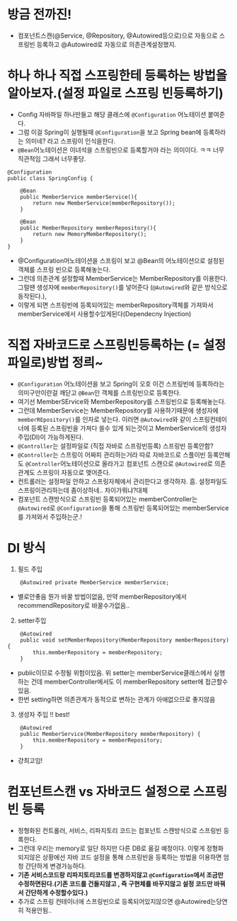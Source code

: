 # 방금 전까진!

- 컴포넌트스캔(@Service, @Repository, @Autowired등으로)으로 자동으로 스프링빈 등록하고 @Autowired로 자동으로 의존관계설정했지.

# 하나 하나 직접 스프링한테 등록하는 방법을 알아보자.(설정 파일로 스프링 빈등록하기)

- Config 자바파일 하나만들고 해당 클래스에 `@Configuration` 어노테이션 붙여준다.
- 그럼 이걸 Spring이 실행될때 `@Configuration`을 보고 Spring bean에 등록하라는 의미네? 라고 스프링이 인식을한다.
- `@Bean`어노테이션은 이녀석을 스프링빈으로 등록할거야 라는 의미이다. ㅋㅋ 너무 직관적임 그래서 너무좋당.

```
@Configuration
public class SpringConfig {

    @Bean
    public MemberService memberService(){
        return new MemberService(memberRepository());
    }

    @Bean
    public MemberRepository memberRepository(){
        return new MemoryMemberRepository();
    }
}
```

- @Configuration어노테이션을 스프링이 보고 @Bean의 어노테이션으로 설정된 객체를 스프링 빈으로 등록해놓는다.
- 그런데 의존관계 설정할때 MemberService는 MemberRepository를 이용한다. 그럴땐 생성자에 `memberRepository()`를 넣어준다 (`@Autowired`와 같은 방식으로 동작된다.),
- 이렇게 되면 스프링빈에 등록되어있는 memberRepository객체를 가져와서 memberService에서 사용할수있게된다(Dependecny Injection)

# 직접 자바코드로 스프링빈등록하는 (= 설정파일로)방법 정릐~

- `@Configuration` 어노테이션을 보고 Spring이 오호 이건 스프링빈에 등록하라는 의미구만이란걸 깨닫고 `@Bean`인 객체를 스프링빈으로 등록한다.
- 여기선 MemberSErvice와 MemberRepository를 스프링빈으로 등록해놓는다.
- 그런데 MemberService는 MemberRepository를 사용하기때문에 생성자에 `memberREpository()`를 인자로 넣는다. 이러면 `@Autowired`와 같이 스프링컨테이너에 등록된 스프링빈을 가져다 쓸수 있게 되는것이고 MemberService의 생성자 주입(DI)이 가능하게된다.
- `@Controller`는 설정파일로 (직접 자바로 스프링빈등록) 스프링빈 등록안함?
- `@Controller`는 스프링이 어짜피 관리하는거라 따로 자바코드로 스플이빈 등록안해도 `@Controller`어노테이션으로 올라가고 컴포넌트 스캔으로 `@Autowired`로 의존관계도 스프링이 자동으로 맺어준다.
- 컨트롤러는 설정파일 안하고 스프링자체에서 관리한다고 생각하자. 흠. 설정파일도 스프링이관리하는데 좀이상하네.. 차이가뭐냐?대체
- 컴포넌트 스캔방식으로 스프링빈 등록되어있는 memberController는 `@Autowired`로 `@Configuration`을 통해 스프링빈 등록되어있는 memberService를 가져와서 주입하는군.!

# DI 방식

1. 필드 주입

```
    @Autowired private MemberService memberService;
```

- 별로안좋음 뭔가 바꿀 방법이없음, 만약 memberRepository에서 recommendRepository로 바꿀수가없음..

2. setter주입

```
    @Autowired
    public void setMemberRepository(MemberRepository memberRepository){
        this.memberRepository = memberRepository;
    }
```

- public이므로 수정될 위험이있음. 위 setter는 memberService클래스에서 실행하는 건데 memberController에서도 이 memberRepository setter에 접근할수있음.
- 한번 setting하면 의존관계가 동적으로 변하는 관계가 아애없으므로 좋지않음

3. 생성자 주입 !! best!

```
    @Autowired
    public MemberService(MemberRepository memberRepository) {
        this.memberRepository = memberRepository;
    }
```

- 걍최고임!

# 컴포넌트스캔 vs 자바코드 설정으로 스프링빈 등록

- 정형화된 컨트롤러, 서비스, 리파지토리 코드는 컴포넌트 스캔방식으로 스프링빈 등록한다.
- 그런데 우리는 memory로 일단 하지만 다른 DB로 옮길 예정이다. 이렇게 정형화 되지않은 상황에선 자바 코드 설정을 통해 스프링빈을 등록하는 방법을 이용하면 엄청 간단하게 변경가능하다.
- **기존 서비스코드랑 리파지토리코드를 변경하지않고 `@Configuration`에서 조금만 수정하면된다.(기존 코드를 건들지않고 , 즉 구현체를 바꾸지않고 설정 코드만 바꿔서 간단하게 수정할수있다.)**
- 추가로 스프링 컨테이너에 스프링빈으로 등록되어있지않으면 @Autowired는당연히 적용안됨..
